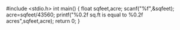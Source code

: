 #include <stdio.h>
int main() {
        float sqfeet,acre;
        scanf("%f",&sqfeet);
        acre=sqfeet/43560;
        printf("%0.2f sq.ft is equal to %0.2f acres",sqfeet,acre);
        return 0;
        }
